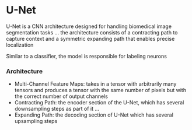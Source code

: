 # U-Net

U-Net is a CNN architecture designed for handling biomedical image segmentation tasks ... the architecture consists of a contracting path to capture context and a symmetric expanding path that enables precise localization

Similar to a classifier, the model is responsible for labeling neurons

### Architecture
* Multi-Channel Feature Maps: takes in a tensor with arbitrarily many tensors and produces a tensor with the same number of pixels but with the correct number of output channels
* Contracting Path: the encoder section of the U-Net, which has several downsampling steps as part of it ...
* Expanding Path: the decoding section of U-Net which has several upsampling steps
